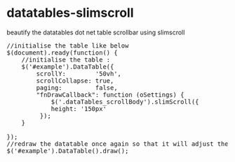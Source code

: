 # datatables-slimscroll
beautify the datatables dot net table scrollbar using slimscroll
<pre>
//initialise the table like below
$(document).ready(function() {
	//initialise the table :
    $('#example').DataTable({
    	scrollY:        '50vh',
        scrollCollapse: true,
        paging:         false,
        "fnDrawCallback": function (oSettings) {
	     	$('.dataTables_scrollBody').slimScroll({
	        height: '150px'
	     });
	}
	
});
//redraw the datatable once again so that it will adjust the datatable to fit the slimscroll properly.
$('#example').DataTable().draw();
</pre>
